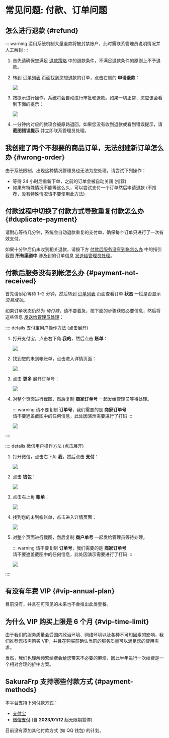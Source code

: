 # 常见问题: 付款、订单问题

## 怎么进行退款 {#refund}

::: warning
滥用系统机制大量退款将被封禁账户，此时需联系管理员说明情况并人工解封
:::

1. 首先请确保您满足 [退款策略](https://www.natfrp.com/policy/refund) 中的退款条件，不满足退款条件的原则上不予退款。

2. 转到 [订单列表](https://www.natfrp.com/purchase/list) 页面找到您想退款的订单，点击右侧的 **申请退款**：

   ![](./_images/payment-refund-0.png)

3. 按提示进行操作，系统将会自动进行审批和退款。如果一切正常，您应该会看到下面的提示：

   ![](./_images/payment-refund-1.png)

4. 一分钟内对应的款项会被原路退回，如果您没有收到退款或看到错误提示，请 **截图错误提示** 并立即联系管理员处理。

## 我创建了两个不想要的商品订单，无法创建新订单怎么办 {#wrong-order}

由于系统限制，出现这种情况管理员也无法为您处理，请尝试下列操作：

- 等待 24 小时后重新下单，之前的订单会被自动关闭 (推荐)
- 如果有特殊情况不能等这么久，可以尝试支付一个订单然后申请退款 (不推荐，没有特殊情况请不要使用此方法)

## 付款过程中切换了付款方式导致重复付款怎么办 {#duplicate-payment}

请耐心等待几分钟，系统会自动退款重复的支付单，确保每个订单只进行了一次有效支付。

如果十分钟后仍未收到相关退款，请按下方 [付款后服务没有到帐怎么办](#payment-not-received) 中的指引截图 **所有渠道中** 涉及到的订单信息 [发送给管理员处理](/about.md#contact-us)。

## 付款后服务没有到帐怎么办 {#payment-not-received}

首先请耐心等待 1~2 分钟，然后转到 [订单列表](https://www.natfrp.com/purchase/list) 页面查看订单 **状态** 一栏是否显示 *交易成功*。

如果订单状态仍然为 *待付款*，请不要着急，按下面的步骤获取必要信息，然后将这些信息 [发送给管理员处理](/about.md#contact-us)：

:::: details 支付宝用户操作方法 (点击展开)

1. 打开支付宝，点击右下角 **我的**，然后点击 **账单**：

   ![](./_images/payment-recover-alipay-0.png)

2. 找到您的未到帐账单，点击进入详情页面：

   ![](./_images/payment-recover-alipay-1.png)

3. 点击 **更多** 展开订单号：

   ![](./_images/payment-recover-alipay-2.png)

4. 对整个页面进行截图，然后复制 **商家订单号** 一起发给管理员等待处理。

   ::: warning
   请不要复制 **订单号**，我们需要的是 **商家订单号**  
   请不要遮盖截图中的任何信息，此处因演示需要进行了打码
   :::

   ![](./_images/payment-recover-alipay-3.png)

::::

:::: details 微信用户操作方法 (点击展开)

1. 打开微信，点击右下角 **我**，然后点击 **支付**：

   ![](./_images/payment-recover-wechat-0.png)

2. 点击 **钱包**：

   ![](./_images/payment-recover-wechat-1.png)

3. 点击右上角 **账单**：

   ![](./_images/payment-recover-wechat-2.png)

4. 找到您的未到帐账单，点击进入详情页面：

   ![](./_images/payment-recover-wechat-3.png)

5. 对整个页面进行截图，然后复制 **商户单号** 一起发给管理员等待处理。

   ::: warning
   请不要复制 **订单号**，我们需要的是 **商家订单号**  
   请不要遮盖截图中的任何信息，此处因演示需要进行了打码
   :::

   ![](./_images/payment-recover-wechat-4.png)

::::

## 有没有年费 VIP {#vip-annual-plan}

目前没有，并且在可预见的未来也不会推出此类套餐。

## 为什么 VIP 购买上限是 6 个月 {#vip-time-limit}

由于我们的服务质量会受国内政治环境、网络环境以及各种不可知因素的影响，我们推荐您按需购买 VIP，并且在购买前确认当前的服务质量可以满足您的使用需求。

当然，我们也理解频繁续费会给您带来不必要的麻烦，因此半年进行一次续费是一个相对合理的折中方案。

## SakuraFrp 支持哪些付款方式 {#payment-methods}

本平台支持下列付款方式：

- [支付宝](https://www.alipay.com/)
- ~~[微信支付](https://pay.weixin.qq.com/)~~ (自 **2023/01/12** 起无限期暂停)

目前没有添加其他付款方式 (如 QQ 钱包) 的计划。

